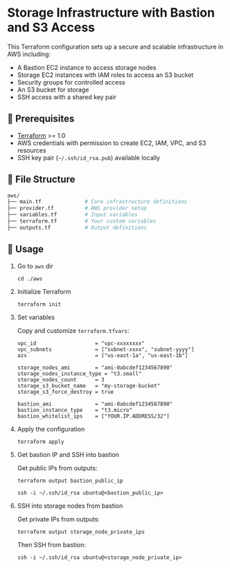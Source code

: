 # Storage Infrastructure with Bastion and S3 Access

This Terraform configuration sets up a secure and scalable infrastructure in AWS including:

- A Bastion EC2 instance to access storage nodes
- Storage EC2 instances with IAM roles to access an S3 bucket
- Security groups for controlled access
- An S3 bucket for storage
- SSH access with a shared key pair

## 🔧 Prerequisites

- [Terraform](https://developer.hashicorp.com/terraform/downloads) >= 1.0
- AWS credentials with permission to create EC2, IAM, VPC, and S3 resources
- SSH key pair (`~/.ssh/id_rsa.pub`) available locally

## 📁 File Structure



```bash
aws/
├── main.tf              # Core infrastructure definitions
├── provider.tf          # AWS provider setup
├── variables.tf         # Input variables
├── terraform.tf         # Your custom variables
├── outputs.tf           # Output definitions

```

## 🚀 Usage

1. Go to `aws` dir

    ```
    cd ./aws
    ```

2. Initialize Terraform

    ```
    terraform init
    ```

2. Set variables

    Copy and customize `terraform.tfvars`:

    ```
    vpc_id                   = "vpc-xxxxxxxx"
    vpc_subnets              = ["subnet-xxxx", "subnet-yyyy"]
    azs                      = ["us-east-1a", "us-east-1b"]

    storage_nodes_ami        = "ami-0abcdef1234567890"
    storage_nodes_instance_type = "t3.small"
    storage_nodes_count      = 3
    storage_s3_bucket_name   = "my-storage-bucket"
    storage_s3_force_destroy = true

    bastion_ami              = "ami-0abcdef1234567890"
    bastion_instance_type    = "t3.micro"
    bastion_whitelist_ips    = ["YOUR.IP.ADDRESS/32"]
    ```

3. Apply the configuration

    ```
    terraform apply
    ```

4. Get bastion IP and SSH into bastion

    Get public IPs from outputs:

    ```
    terraform output bastion_public_ip
    ```

    ```
    ssh -i ~/.ssh/id_rsa ubuntu@<bastion_public_ip>
    ```

5. SSH into storage nodes from bastion

    Get private IPs from outputs:

    ```
    terraform output storage_node_private_ips
    ```

    Then SSH from bastion:

    ```
    ssh -i ~/.ssh/id_rsa ubuntu@<storage_node_private_ip>
    ```
